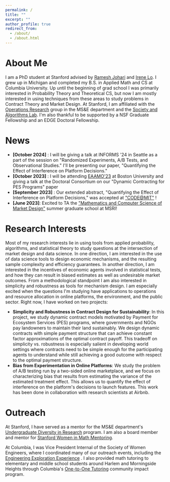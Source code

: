```yaml
---
permalink: /
title: ""
excerpt: ""
author_profile: true
redirect_from: 
  - /about/
  - /about.html
---
```


<!-- Google tag (gtag.js) -->
<script async src="https://www.googletagmanager.com/gtag/js?id=G-4RGB5WX9E4"></script>
<script>
  window.dataLayer = window.dataLayer || [];
  function gtag(){dataLayer.push(arguments);}
  gtag('js', new Date());

  gtag('config', 'G-4RGB5WX9E4');
</script>

# About Me

I am a PhD student at Stanford advised by [Ramesh Johari](https://web.stanford.edu/~rjohari/) and [Irene Lo](https://sites.google.com/view/irene-lo/home?authuser=0). I grew up in Michigan and completed my B.S. in Applied Math and CS at Columbia University. Up until the beginning of grad school I was primarily interested in Probability Theory and Theoretical CS, but now I am mostly interested in using techniques from these areas to study problems in Contract Theory and Market Design. At Stanford, I am affiliated with the [Operations Research](https://or.stanford.edu/) group in the MS&E department and the [Society and Algorithms Lab](https://web.stanford.edu/group/soal/). I'm also thankful to be supported by a NSF Graduate Fellowship and an EDGE Doctoral Fellowship.

# News
- **[October 2024]** : I will be giving a talk at INFORMS '24 in Seattle as a part of the session on "Randomized Experiments, A/B Tests, and Observational Studies." I'll be presenting our paper, "Quantifying the Effect of Interference on Platform Decisions."
- **[October 2023]** : I will be attending [EAAMO'23](https://eaamo.org/) at Boston University and giving a talk at the Doctoral Consortium on our "Dynamic Contracting for PES Programs" paper
- **[September 2023]** : Our extended abstract, "Quantifying the Effect of Interference on Platform Decisions," was accepted at ["CODE@MIT"](https://ide.mit.edu/events/2023-conference-on-digital-experimentation-mit-codemit/) !
- **[June 2023]**: Excited to TA the ["Mathematics and Computer Science of Market Design"](https://www.slmath.org/summer-schools/1016) summer graduate school at MSRI!

  
# Research Interests
Most of my research interests lie in using tools from applied probability, algorithms, and statistical theory to study questions at the intersection of market design and data science. In one direction, I am interested in the use of data science tools to design economic mechanisms, and the resulting sample complexity and efficiency guarantees. In another direction, I am interested in the incentives of economic agents involved in statistical tests, and how they can result in biased estimates as well as undesirable market outcomes. From a methodological standpoint I am also interested in simplicity and robustness as tools for mechanism design. I am especially excited when the questions I'm studying have applications to operations and resource allocation in online platforms, the environment, and the public sector. Right now, I have worked on two projects:

- **Simplicity and Robustness in Contract Design for Sustainability**: In this project, we study dynamic contract models motivated by Payment for Ecosystem Services (PES) programs, where governments and NGOs pay landowners to maintain their land sustainably. We design dynamic contracts with simple payment structure that can achieve constant factor approximations of the optimal contract payoff. This tradeoff on simplicity vs. robustness is especially salient in developing world settings where contracts need to be simple enough for the participating agents to understand while still achieving a good outcome with respect to the optimal payment structure.
- **Bias from Experimentation in Online Platforms**: We study the problem of A/B testing run by a two-sided online marketplace, and we focus on characterizing bias that results from estimating the variance of the estimated treatment effect. This allows us to quantify the effect of interference on the platform's decisions to launch features. This work has been done in collaboration with research scientists at Airbnb.


# Outreach
At Stanford, I have served as a mentor for the MS&E department's [Undergraduate Diversity in Research](https://msandedei.stanford.edu/diversity-research) program. I am also a board member and mentor for [Stanford Women in Math Mentoring](https://swimm.stanford.edu/).

At Columbia, I was Vice President Internal of the Society of Women Engineers, where I coordinated many of our outreach events, including the [Engineering Exploration Experience](http://www.seas.columbia.edu/swe/eee.html) . I also provided math tutoring to elementary and middle school students around Harlem and Morningside Heights through Columbia's [One-to-One Tutoring](https://www.communityimpact.columbia.edu/content/one-one-tutoring) community impact program.






